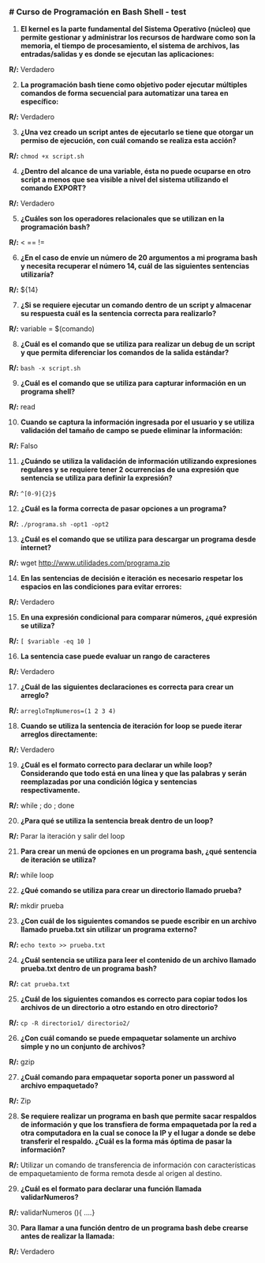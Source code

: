 ### # Curso de Programación en Bash Shell - test

1. **El kernel es la parte fundamental del Sistema Operativo (núcleo) que permite gestionar y administrar los recursos de hardware como son la memoria, el tiempo de procesamiento, el sistema de archivos, las entradas/salidas y es donde se ejecutan las aplicaciones:**

**R/:** Verdadero

2. **La programación bash tiene como objetivo poder ejecutar múltiples comandos de forma secuencial para automatizar una tarea en específico:**

**R/:** Verdadero

3. **¿Una vez creado un script antes de ejecutarlo se tiene que otorgar un permiso de ejecución, con cuál comando se realiza esta acción?**

**R/:** `chmod +x script.sh`

4. **¿Dentro del alcance de una variable, ésta no puede ocuparse en otro script a menos que sea visible a nivel del sistema utilizando el comando EXPORT?**

**R/:** Verdadero

5. **¿Cuáles son los operadores relacionales que se utilizan en la programación bash?**

**R/:** < == !=

6. **¿En el caso de envíe un número de 20 argumentos a mi programa bash y necesita recuperar el número 14, cuál de las siguientes sentencias utilizaría?**

**R/:** ${14}

7. **¿Si se requiere ejecutar un comando dentro de un script y almacenar su respuesta cuál es la sentencia correcta para realizarlo?**

**R/:** variable = $(comando)

8. **¿Cuál es el comando que se utiliza para realizar un debug de un script y que permita diferenciar los comandos de la salida estándar?**

**R/:** `bash -x script.sh`

9. **¿Cuál es el comando que se utiliza para capturar información en un programa shell?**

**R/:** read

10. **Cuando se captura la información ingresada por el usuario y se utiliza validación del tamaño de campo se puede eliminar la información:**

**R/:** Falso

11. **¿Cuándo se utiliza la validación de información utilizando expresiones regulares y se requiere tener 2 ocurrencias de una expresión que sentencia se utiliza para definir la expresión?**

**R/:** `^[0-9]{2}$`

12. **¿Cuál es la forma correcta de pasar opciones a un programa?**

**R/:** `./programa.sh -opt1 -opt2`

13. **¿Cuál es el comando que se utiliza para descargar un programa desde internet?**

**R/:** wget http://www.utilidades.com/programa.zip

14. **En las sentencias de decisión e iteración es necesario respetar los espacios en las condiciones para evitar errores:**

**R/:** Verdadero

15. **En una expresión condicional para comparar números, ¿qué expresión se utiliza?**

**R/:** `[ $variable -eq 10 ]`

16. **La sentencia case puede evaluar un rango de caracteres**

**R/:** Verdadero

17. **¿Cuál de las siguientes declaraciones es correcta para crear un arreglo?**

**R/:** `arregloTmpNumeros=(1 2 3 4)`

18. **Cuando se utiliza la sentencia de iteración for loop se puede iterar arreglos directamente:**

**R/:** Verdadero

19. **¿Cuál es el formato correcto para declarar un while loop? Considerando que todo está en una línea y que las palabras <condition> y <sentences> serán reemplazadas por una condición lógica y sentencias respectivamente.**

**R/:** while <condition>; do <sentences>; done

20. **¿Para qué se utiliza la sentencia break dentro de un loop?**

**R/:** Parar la iteración y salir del loop

21. **Para crear un menú de opciones en un programa bash, ¿qué sentencia de iteración se utiliza?**

**R/:** while loop

22. **¿Qué comando se utiliza para crear un directorio llamado prueba?**

**R/:** mkdir prueba

23. **¿Con cuál de los siguientes comandos se puede escribir en un archivo llamado prueba.txt sin utilizar un programa externo?**

**R/:** `echo texto >> prueba.txt`

24. **¿Cuál sentencia se utiliza para leer el contenido de un archivo llamado prueba.txt dentro de un programa bash?**

**R/:** `cat prueba.txt`

25. **¿Cuál de los siguientes comandos es correcto para copiar todos los archivos de un directorio a otro estando en otro directorio?**

**R/:** `cp -R directorio1/ directorio2/`

26. **¿Con cuál comando se puede empaquetar solamente un archivo simple y no un conjunto de archivos?**

**R/:** gzip

27. **¿Cuál comando para empaquetar soporta poner un password al archivo empaquetado?**

**R/:** Zip

28. **Se requiere realizar un programa en bash que permite sacar respaldos de información y que los transfiera de forma empaquetada por la red a otra computadora en la cual se conoce la IP y el lugar a donde se debe transferir el respaldo. ¿Cuál es la forma más óptima de pasar la información?**

**R/:** Utilizar un comando de transferencia de información con características de empaquetamiento de forma remota desde al origen al destino.

29. **¿Cuál es el formato para declarar una función llamada validarNumeros?**

**R/:** validarNumeros (){ ….}

30. **Para llamar a una función dentro de un programa bash debe crearse antes de realizar la llamada:**

**R/:** Verdadero